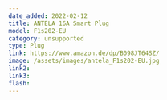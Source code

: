 ```yaml
---
date_added: 2022-02-12
title: ANTELA 16A Smart Plug 
model: F1s202-EU
category: unsupported
type: Plug
link: https://www.amazon.de/dp/B098JT64SZ/
image: /assets/images/antela_F1s202-EU.jpg
link2: 
link3: 
flash: 
---
```

